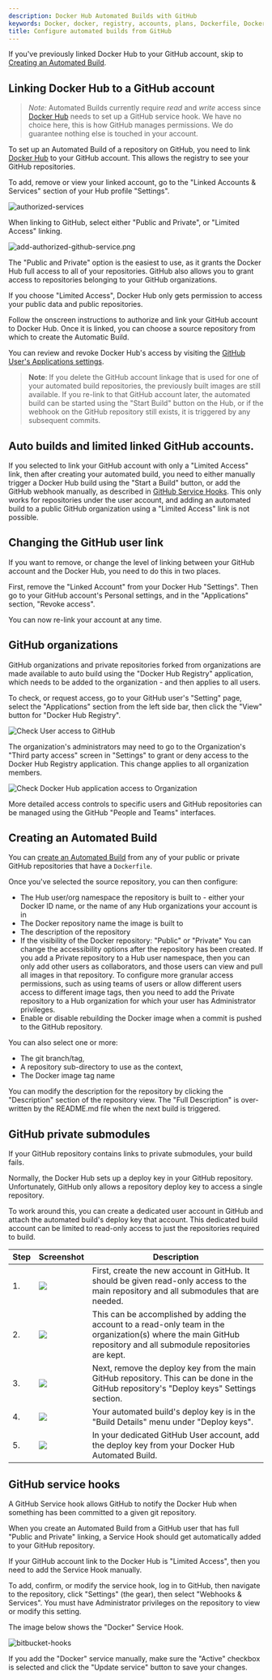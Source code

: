 ```yaml
---
description: Docker Hub Automated Builds with GitHub
keywords: Docker, docker, registry, accounts, plans, Dockerfile, Docker Hub, docs, documentation, trusted, builds, trusted builds,  automated builds, GitHub
title: Configure automated builds from GitHub
---
```


If you've previously linked Docker Hub to your GitHub account,
skip to [Creating an Automated Build](github.md#creating-an-automated-build).

## Linking Docker Hub to a GitHub account

> *Note:*
> Automated Builds currently require *read* and *write* access since
> [Docker Hub](https://hub.docker.com) needs to set up a GitHub service
> hook. We have no choice here, this is how GitHub manages permissions.
> We do guarantee nothing else is touched in your account.

To set up an Automated Build of a repository on GitHub, you need to
link [Docker Hub](https://hub.docker.com/account/authorized-services/) to your
GitHub account. This allows the registry to see your GitHub repositories.

To add, remove or view your linked account, go to the "Linked Accounts &
Services" section of your Hub profile "Settings".

![authorized-services](images/authorized-services.png)

When linking to GitHub, select either "Public and Private",
or "Limited Access" linking.

![add-authorized-github-service.png](images/add-authorized-github-service.png)

The "Public and Private" option is the easiest to use, as it grants the Docker
Hub full access to all of your repositories. GitHub also allows you to grant
access to repositories belonging to your GitHub organizations.

If you choose "Limited Access", Docker Hub only gets permission to access your
public data and public repositories.

Follow the onscreen instructions to authorize and link your GitHub account to
Docker Hub. Once it is linked, you can choose a source repository from
which to create the Automatic Build.

You can review and revoke Docker Hub's access by visiting the
[GitHub User's Applications settings](https://github.com/settings/applications).

> **Note**: If you delete the GitHub account linkage that is used for one of your
> automated build repositories, the previously built images are still available.
> If you re-link to that GitHub account later, the automated build can be started
> using the "Start Build" button on the Hub, or if the webhook on the GitHub repository
> still exists, it is triggered by any subsequent commits.

## Auto builds and limited linked GitHub accounts.

If you selected to link your GitHub account with only a "Limited Access" link,
then after creating your automated build, you need to either manually
trigger a Docker Hub build using the "Start a Build" button, or add the GitHub
webhook manually, as described in [GitHub Service
Hooks](github.md#github-service-hooks). This only works for repositories
under the user account, and adding an automated build to a public GitHub
organization using a "Limited Access" link is not possible.

## Changing the GitHub user link

If you want to remove, or change the level of linking between your GitHub
account and the Docker Hub, you need to do this in two places.

First, remove the "Linked Account" from your Docker Hub "Settings". Then go to
your GitHub account's Personal settings, and in the "Applications" section,
"Revoke access".

You can now re-link your account at any time.

## GitHub organizations

GitHub organizations and private repositories forked from organizations are
made available to auto build using the "Docker Hub Registry" application, which
needs to be added to the organization - and then applies to all users.

To check, or request access, go to your GitHub user's "Setting" page, select the
"Applications" section from the left side bar, then click the "View" button for
"Docker Hub Registry".

![Check User access to GitHub](images/gh-check-user-org-dh-app-access.png)

The organization's administrators may need to go to the Organization's "Third
party access" screen in "Settings" to grant or deny access to the Docker Hub
Registry application. This change applies to all organization members.

![Check Docker Hub application access to Organization](images/gh-check-admin-org-dh-app-access.png)

More detailed access controls to specific users and GitHub repositories can be
managed using the GitHub "People and Teams" interfaces.

## Creating an Automated Build

You can [create an Automated Build](
https://hub.docker.com/add/automated-build/github/) from any of your
public or private GitHub repositories that have a `Dockerfile`.

Once you've selected the source repository, you can then configure:

- The Hub user/org namespace the repository is built to - either your Docker ID name, or the name of any Hub organizations your account is in
- The Docker repository name the image is built to
- The description of the repository
- If the visibility of the Docker repository: "Public" or "Private"
  You can change the accessibility options after the repository has been created.
  If you add a Private repository to a Hub user namespace, then you can only add other users
  as collaborators, and those users can view and pull all images in that
  repository. To configure more granular access permissions, such as using teams of
  users or allow different users access to different image tags, then you need
  to add the Private repository to a Hub organization for which your user has Administrator
  privileges.
- Enable or disable rebuilding the Docker image when a commit is pushed to the
  GitHub repository.

You can also select one or more:
- The git branch/tag,
- A repository sub-directory to use as the context,
- The Docker image tag name

You can modify the description for the repository by clicking the "Description" section
of the repository view.
The "Full Description" is over-written by the README.md file when the
next build is triggered.

## GitHub private submodules

If your GitHub repository contains links to private submodules, your build fails.

Normally, the Docker Hub sets up a deploy key in your GitHub repository.
Unfortunately, GitHub only allows a repository deploy key to access a single
repository.

To work around this, you can create a dedicated user account in GitHub and
attach the automated build's deploy key that account. This dedicated build
account can be limited to read-only access to just the repositories required to
build.

<table class="table table-bordered">
  <thead>
    <tr>
      <th>Step</th>
      <th>Screenshot</th>
      <th>Description</th>
    </tr>
  </thead>
  <tbody>
    <tr>
      <td>1.</td>
      <td><img src="/docker-hub/images/gh_org_members.png"></td>
      <td>First, create the new account in GitHub. It should be given read-only
      access to the main repository and all submodules that are needed.</td>
    </tr>
    <tr>
      <td>2.</td>
      <td><img src="/docker-hub/images/gh_team_members.png"></td>
      <td>This can be accomplished by adding the account to a read-only team in
      the organization(s) where the main GitHub repository and all submodule
      repositories are kept.</td>
    </tr>
    <tr>
      <td>3.</td>
      <td><img src="/docker-hub/images/gh_repo_deploy_key.png"></td>
      <td>Next, remove the deploy key from the main GitHub repository. This can be done in the GitHub repository's "Deploy keys" Settings section.</td>
    </tr>
    <tr>
      <td>4.</td>
      <td><img src="/docker-hub/images/deploy_key.png"></td>
      <td>Your automated build's deploy key is in the "Build Details" menu
      under "Deploy keys".</td>
    </tr>
    <tr>
      <td>5.</td>
      <td><img src="/docker-hub/images/gh_add_ssh_user_key.png"></td>
      <td>In your dedicated GitHub User account, add the deploy key from your
      Docker Hub Automated Build.</td>
    </tr>
  </tbody>
</table>

## GitHub service hooks

A GitHub Service hook allows GitHub to notify the Docker Hub when something has
been committed to a given git repository.

When you create an Automated Build from a GitHub user that has full "Public and
Private" linking, a Service Hook should get automatically added to your GitHub
repository.

If your GitHub account link to the Docker Hub is "Limited Access", then you
need to add the Service Hook manually.

To add, confirm, or modify the service hook, log in to GitHub, then navigate to
the repository, click "Settings" (the gear), then select "Webhooks & Services".
You must have Administrator privileges on the repository to view or modify
this setting.

The image below shows the "Docker" Service Hook.

![bitbucket-hooks](images/github-side-hook.png)

If you add the "Docker" service manually, make sure the "Active" checkbox is
selected and click the "Update service" button to save your changes.
